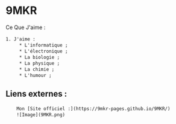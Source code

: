 9MKR
=======

Ce Que J'aime :

    1. J'aime :
         * L'informatique ;
         * L'électronique ;
         * La biologie ;
         * La physique ;
         * La chimie ;
         * L'humour ;

Liens externes :
-----------

        Mon [Site officiel :](https://9mkr-pages.github.io/9MKR/)
        ![Image](9MKR.png)
